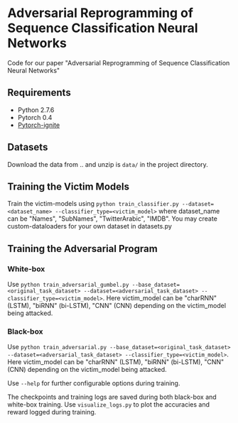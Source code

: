 # Adversarial Reprogramming of Sequence Classification Neural Networks

Code for our paper "Adversarial Reprogramming of Sequence Classification Neural Networks"

## Requirements
- Python 2.7.6
- Pytorch 0.4
- [Pytorch-ignite][1]

## Datasets
Download the data from .. and unzip is ```data/``` in the project directory.

## Training the Victim Models
Train the victim-models using ```python train_classifier.py --dataset=<dataset_name> --classifier_type=<victim_model>``` where dataset_name can be "Names", "SubNames", "TwitterArabic",  "IMDB". You may create custom-dataloaders for your own dataset in datasets.py

## Training the Adversarial Program

### White-box
Use ```python train_adversarial_gumbel.py --base_dataset=<original_task_dataset> --dataset=<adversarial_task_dataset> --classifier_type=<victim_model>```. Here victim_model can be "charRNN" (LSTM), "biRNN" (bi-LSTM), "CNN" (CNN) depending on the victim_model being attacked.

### Black-box
Use ```python train_adversarial.py --base_dataset=<original_task_dataset> --dataset=<adversarial_task_dataset> --classifier_type=<victim_model>```. Here victim_model can be "charRNN" (LSTM), "biRNN" (bi-LSTM), "CNN" (CNN) depending on the victim_model being attacked.

Use ```--help``` for further configurable options during training.

The checkpoints and training logs are saved during both black-box and white-box training. Use ```visualize_logs.py``` to plot the accuracies and reward logged during training.

[1]:https://github.com/pytorch/ignite

